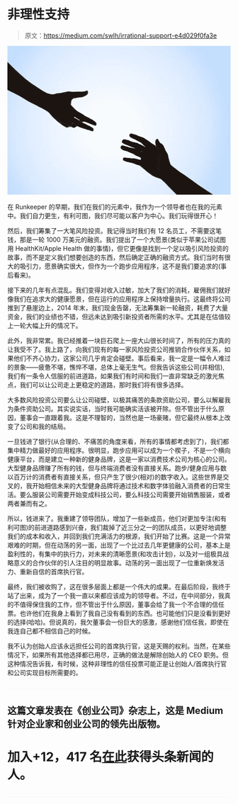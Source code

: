 # 非理性支持

> 原文：<https://medium.com/swlh/irrational-support-e4d029f0fa3e>

![](img/e034d92c0c13a209a02c01030a8d73d8.png)

在 Runkeeper 的早期，我们在我们的元素中，我作为一个领导者也在我的元素中。我们自力更生，有利可图，我们尽可能以客户为中心。我们玩得很开心！

然后，我们筹集了一大笔风险投资。我记得当时我们有 12 名员工，不需要这笔钱，那是一轮 1000 万美元的融资。我们提出了一个大愿景(类似于苹果公司试图用 HealthKit/Apple Health 做的事情)，但它更像是找到一个足以吸引风险投资的故事，而不是定义我们想要创造的东西，然后确定正确的融资方式。我们当时有很大的吸引力，愿景确实很大，但作为一个跑步应用程序，这不是我们要追求的(事后看来)。

接下来的几年有点混乱。我们变得对收入过敏，加大了我们的消耗，雇佣我们就好像我们在追求大的健康愿景，但在运行的应用程序上保持增量执行。这最终将公司推到了悬崖边上，2014 年末，我们现金告罄，无法筹集新一轮融资，耗费了大量资金，我们的业绩也不错，但远未达到吸引新投资者所需的水平。尤其是在估值较上一轮大幅上升的情况下。

此外，我非常累。我已经推着一块巨石爬上一座大山很长时间了，所有的压力真的让我受不了。我上路了，向我们现有的每一家风险投资公司推销合作伙伴关系，如果他们不齐心协力，这家公司几乎肯定会碰壁。事后看来，我一定是一幅令人难过的景象——疲惫不堪，憔悴不堪，总体上毫无生气。但我告诉这些公司(并相信),我们有一条令人信服的前进道路，如果我们有时间和我们一直非常缺乏的激光焦点，我们可以让公司走上更稳定的道路，那时我们将有很多选择。

大多数风险投资公司要么让公司碰壁，以极其痛苦的条款资助公司，要么以解雇我为条件资助公司。其实说实话，当时我可能确实活该被开除。但不管出于什么原因，董事会一直跟着我。这是不理智的，当然也是一场豪赌，但它最终从根本上改变了公司和我的结局。

一旦钱进了银行(从合理的、不痛苦的角度来看，所有的事情都考虑到了)，我们都集中精力做最好的应用程序。很明显，跑步应用可以成为一个楔子，不是一个横向健康平台，而是建立一种新的健身品牌，这是一家以消费技术公司为核心的公司。大型健身品牌赚了所有的钱，但与终端消费者没有直接关系。跑步/健身应用与数以百万计的消费者有直接关系，但只产生了很少(相对)的数字收入。这些世界是交叉的，我开始相信未来的大型健身品牌将通过技术和数字体验融入消费者的日常生活。要么服装公司需要开始变成科技公司，要么科技公司需要开始销售服装，或者两者兼而有之。

所以，钱进来了。我重建了领导团队，增加了一些新成员，他们对更加专注(和有利可图)的前进道路感到兴奋，我们裁掉了近三分之一的团队成员，以更好地调整我们的成本和收入，并回到我们充满活力的根源，我们开始了比赛。这是一个异常艰难的时期，但在动荡的另一面，出现了一个比过去几年更健康的公司，基本上是盈利性的，有集中的执行力，对未来的清晰愿景(和攻击计划)，以及对一组极具战略意义的合作伙伴的引人注目的明显故事。动荡的另一面出现了一位重新焕发活力、重新自信的首席执行官。

最终，我们被收购了，这在很多层面上都是一个伟大的成果。在最后阶段，我终于站了出来，成为了一个我一直以来都应该成为的领导者。不过，在中间部分，我真的不值得保住我的工作，但不管出于什么原因，董事会给了我一个不合理的信任票。也许他们在我身上看到了我自己没有看到的东西。也可能他们只是没看到更好的选择(哈哈)。但说真的，我欠董事会一份巨大的感激，感谢他们信任我，即使在我连自己都不相信自己的时候。

我不认为创始人应该永远担任公司的首席执行官，这是天赐的权利。当然，在某些情况下，如果所有其他选择都已用尽，正确的做法是解除创始人的 CEO 职务。但这种情况告诉我，有时候，这种非理性的信任投票可能正是让创始人/首席执行官和公司实现目标所需要的。

![](img/70cd62e4bfba19568e87ab10ede853cf.png)

## 这篇文章发表在《创业公司》杂志上，这是 Medium 针对企业家和创业公司的领先出版物。

# 加入+12，417 名[在此](http://growthsupply.com/the-startup-newsletter/)获得头条新闻的人。

![](img/70cd62e4bfba19568e87ab10ede853cf.png)